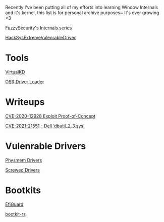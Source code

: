 Recently I've been putting all of my efforts into learning Window Internals and it's kernel, this list is for personal archive purposes~
It's ever growing <3

[FuzzySecurity's Internals series](https://fuzzysecurity.com/tutorials.html)

[HackSysExtremeVulenrableDriver](https://github.com/hacksysteam/HackSysExtremeVulnerableDriver)

# Tools
[VirtualKD](http://virtualkd.sysprogs.org/)

[OSR Driver Loader](https://www.osronline.com/article.cfm?article=157)

# Writeups
[CVE-2020-12928 Exploit Proof-of-Concept](https://h0mbre.github.io/RyzenMaster_CVE/)

[CVE-2021-21551 - Dell ‘dbutil_2_3.sys’](https://connormcgarr.github.io/cve-2020-21551-sploit/)

# Vulenrable Drivers
[Physmem Drivers](https://github.com/namazso/physmem_drivers)

[Screwed Drivers](https://github.com/eclypsium/Screwed-Drivers/tree/master)
# Bootkits
[EfiGuard](https://github.com/Mattiwatti/EfiGuard)

[bootkit-rs](https://github.com/memN0ps/bootkit-rs)